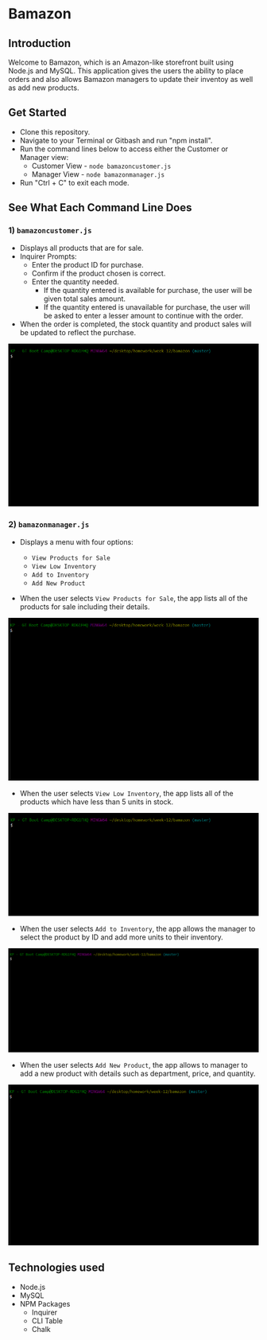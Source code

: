 # Bamazon

## Introduction
Welcome to Bamazon, which is an Amazon-like storefront built using Node.js and MySQL.  This application gives the users the ability to place orders and also allows Bamazon managers to update their inventoy as well as add new products.

## Get Started
- Clone this repository.
- Navigate to your Terminal or Gitbash and run "npm install".
- Run the command lines below to access either the Customer or Manager view:
   * Customer View -  `node bamazoncustomer.js`
   * Manager View -  `node bamazonmanager.js`
- Run "Ctrl + C" to exit each mode.

## See What Each Command Line Does

### 1)  `bamazoncustomer.js`

   * Displays all products that are for sale.
   * Inquirer Prompts:
      * Enter the product ID for purchase.
      * Confirm if the product chosen is correct.
      * Enter the quantity needed.
         * If the quantity entered is available for purchase, the user will be given total sales amount.
         * If the quantity entered is unavailable for purchase, the user will be asked to enter a lesser amount to continue with the order.
   * When the order is completed, the stock quantity and product sales will be updated to reflect the purchase.

![gif of bamazoncustomer](gifs/bamazoncustomer.gif)

### 2) `bamazonmanager.js`

   * Displays a menu with four options:
      * `View Products for Sale`
      * `View Low Inventory`
      * `Add to Inventory`
      * `Add New Product`

   * When the user selects `View Products for Sale`, the app lists all of the products for sale including their details.

   ![gif of viewProductsForSale](gifs/viewProductsForSale.gif)

   * When the user selects `View Low Inventory`, the app lists all of the products which have less than 5 units in stock.

   ![gif of viewLowInventory](gifs/viewLowInventory.gif)

   * When the user selects `Add to Inventory`, the app allows the manager to select the product by ID and add more units to their inventory.

   ![gif of addToInventory](gifs/addToInventory.gif)

   * When the user selects `Add New Product`, the app allows to manager to add a new product with details such as department, price, and quantity.

   ![gif of addNewProduct](gifs/addNewProduct.gif)

## Technologies used
- Node.js
- MySQL
- NPM Packages
   - Inquirer
   - CLI Table
   - Chalk
